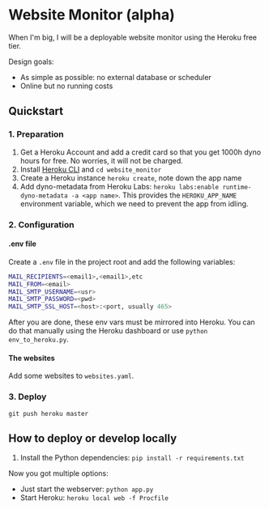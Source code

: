 # Website Monitor (alpha)

When I'm big, I will be a deployable website monitor using the Heroku free tier.

Design goals:

* As simple as possible: no external database or scheduler
* Online but no running costs

## Quickstart

### 1. Preparation

1. Get a Heroku Account and add a credit card so that you get 1000h dyno hours for free. No worries, it will not be charged.
2. Install [Heroku CLI](https://devcenter.heroku.com/articles/heroku-cli) and `cd website_monitor`
3. Create a Heroku instance `heroku create`, note down the app name
4. Add dyno-metadata from Heroku Labs: `heroku labs:enable runtime-dyno-metadata -a <app name>`. This provides the `HEROKU_APP_NAME` environment variable, which we need to prevent the app from idling.

### 2. Configuration

#### .env file

Create a `.env` file in the project root and add the following variables:

```bash
MAIL_RECIPIENTS=<email1>,<email1>,etc
MAIL_FROM=<email>
MAIL_SMTP_USERNAME=<usr>
MAIL_SMTP_PASSWORD=<pwd>
MAIL_SMTP_SSL_HOST=<host>:<port, usually 465>
```

After you are done, these env vars must be mirrored into Heroku. You can do that manually using the Heroku dashboard or use `python env_to_heroku.py`.

#### The websites

Add some websites to `websites.yaml`.

### 3. Deploy

`git push heroku master`

## How to deploy or develop locally

1. Install the Python dependencies: `pip install -r requirements.txt`

Now you got multiple options:

* Just start the webserver: `python app.py`
* Start Heroku: `heroku local web -f Procfile`